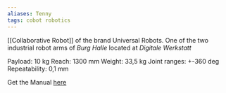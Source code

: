 ```yaml
---
aliases: Tenny
tags: cobot robotics
---
```


[[Collaborative Robot]] of the brand Universal Robots.
One of the two industrial robot arms of *Burg Halle* located at *Digitale Werkstatt*

Payload: 10 kg
Reach: 1300 mm
Weight: 33,5 kg
Joint ranges: +-360 deg
Repeatability: 0,1 mm

Get the Manual [here](https://www.universal-robots.com/download/manuals-cb-series/service/service-manual-ur10-cb3-english/)